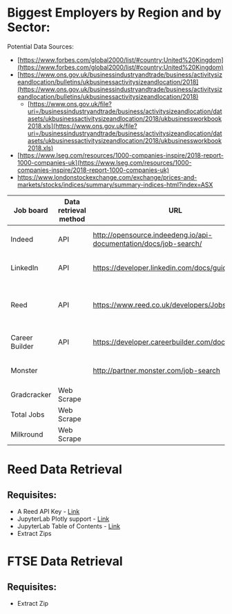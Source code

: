 # Biggest Employers by Region and by Sector:

Potential Data Sources:

- [https://www.forbes.com/global2000/list/#country:United%20Kingdom](https://www.forbes.com/global2000/list/#country:United%20Kingdom)
- [https://www.ons.gov.uk/businessindustryandtrade/business/activitysizeandlocation/bulletins/ukbusinessactivitysizeandlocation/2018](https://www.ons.gov.uk/businessindustryandtrade/business/activitysizeandlocation/bulletins/ukbusinessactivitysizeandlocation/2018)
  - [https://www.ons.gov.uk/file?uri=/businessindustryandtrade/business/activitysizeandlocation/datasets/ukbusinessactivitysizeandlocation/2018/ukbusinessworkbook2018.xls](https://www.ons.gov.uk/file?uri=/businessindustryandtrade/business/activitysizeandlocation/datasets/ukbusinessactivitysizeandlocation/2018/ukbusinessworkbook2018.xls)
- [https://www.lseg.com/resources/1000-companies-inspire/2018-report-1000-companies-uk](https://www.lseg.com/resources/1000-companies-inspire/2018-report-1000-companies-uk)
- https://www.londonstockexchange.com/exchange/prices-and-markets/stocks/indices/summary/summary-indices-html?index=ASX



| Job board | Data retrieval method | URL | Python Client | Progress |
| --- | --- | --- | --- | --- |
| Indeed | API | http://opensource.indeedeng.io/api-documentation/docs/job-search/ | https://github.com/indeedlabs/indeed-python | Waiting for API access |
| LinkedIn | API | https://developer.linkedin.com/docs/guide/v2/jobs | https://github.com/ozgur/python-linkedin | No longer publicly available |
| Reed | API | https://www.reed.co.uk/developers/Jobseeker |   | Code working, waiting for API Cooldown |
| Career Builder | API | https://developer.careerbuilder.com/docs/v3jobid |   | No longer publicly available |
| Monster |   | http://partner.monster.com/job-search |   | No longer publicly available |
| Gradcracker | Web Scrape |   |   |   |
| Total Jobs | Web Scrape |   |   |   |
| Milkround | Web Scrape |   |   |   |

# Reed Data Retrieval

## Requisites:

- A Reed API Key - [Link](https://www.reed.co.uk/developers/Jobseeker)
- JupyterLab Plotly support - [Link](https://github.com/plotly/plotly.py#jupyterlab-support-python-35)
- JupyterLab Table of Contents - [Link](https://github.com/ian-r-rose/jupyterlab-toc)
- Extract Zips

# FTSE Data Retrieval

## Requisites:

- Extract Zip

